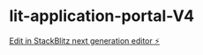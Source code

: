 # lit-application-portal-V4

[Edit in StackBlitz next generation editor ⚡️](https://stackblitz.com/~/github.com/kundan9595/lit-application-portal-V4)